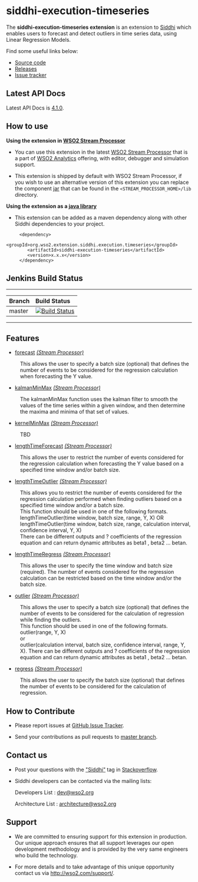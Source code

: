 siddhi-execution-timeseries
======================================

The **siddhi-execution-timeseries extension** is an extension to <a target="_blank" href="https://wso2.github.io/siddhi">Siddhi</a> 
which enables users to forecast and detect outliers in time series data, using Linear Regression Models.

Find some useful links below:

* <a target="_blank" href="https://github.com/wso2-extensions/siddhi-execution-timeseries">Source code</a>
* <a target="_blank" href="https://github.com/wso2-extensions/siddhi-execution-timeseries/releases">Releases</a>
* <a target="_blank" href="https://github.com/wso2-extensions/siddhi-execution-timeseries/issues">Issue tracker</a>

## Latest API Docs 

Latest API Docs is <a target="_blank" href="https://wso2-extensions.github.io/siddhi-execution-timeseries/api/4.1.0">4.1.0</a>.

## How to use 

**Using the extension in <a target="_blank" href="https://github.com/wso2/product-sp">WSO2 Stream Processor</a>**

* You can use this extension in the latest <a target="_blank" href="https://github.com/wso2/product-sp/releases">WSO2 Stream Processor</a> that is a part of <a target="_blank" href="http://wso2.com/analytics?utm_source=gitanalytics&utm_campaign=gitanalytics_Jul17">WSO2 Analytics</a> offering, with editor, debugger and simulation support. 

* This extension is shipped by default with WSO2 Stream Processor, if you wish to use an alternative version of this 
extension you can replace the component <a target="_blank" href="https://github
.com/wso2-extensions/siddhi-execution-timeseries/releases">jar</a> that can be found in the `<STREAM_PROCESSOR_HOME>/lib` directory.

**Using the extension as a <a target="_blank" href="https://wso2.github.io/siddhi/documentation/running-as-a-java-library">java library</a>**

* This extension can be added as a maven dependency along with other Siddhi dependencies to your project.

```
     <dependency>
        <groupId>org.wso2.extension.siddhi.execution.timeseries</groupId>
        <artifactId>siddhi-execution-timeseries</artifactId>
        <version>x.x.x</version>
     </dependency>
```

## Jenkins Build Status

---

|  Branch | Build Status |
| :------ |:------------ | 
| master  | [![Build Status](https://wso2.org/jenkins/job/siddhi/job/siddhi-execution-timeseries/badge/icon)](https://wso2.org/jenkins/job/siddhi/job/siddhi-execution-timeseries/) |

---

## Features

* <a target="_blank" href="https://wso2-extensions.github.io/siddhi-execution-timeseries/api/4.1.0/#forecast-stream-processor">forecast</a> *<a target="_blank" href="https://wso2.github.io/siddhi/documentation/siddhi-4.0/#stream-processor">(Stream Processor)</a>*<br><div style="padding-left: 1em;"><p>This allows the user to specify a batch size (optional) that defines the number of events to be considered for the regression calculation when forecasting the Y value.</p></div>
* <a target="_blank" href="https://wso2-extensions.github.io/siddhi-execution-timeseries/api/4.1.0/#kalmanminmax-stream-processor">kalmanMinMax</a> *<a target="_blank" href="https://wso2.github.io/siddhi/documentation/siddhi-4.0/#stream-processor">(Stream Processor)</a>*<br><div style="padding-left: 1em;"><p>The kalmanMinMax function uses the kalman filter to smooth the values of the time series within a given window, and then determine the maxima and minima of that set of values.</p></div>
* <a target="_blank" href="https://wso2-extensions.github.io/siddhi-execution-timeseries/api/4.1.0/#kernelminmax-stream-processor">kernelMinMax</a> *<a target="_blank" href="https://wso2.github.io/siddhi/documentation/siddhi-4.0/#stream-processor">(Stream Processor)</a>*<br><div style="padding-left: 1em;"><p>TBD</p></div>
* <a target="_blank" href="https://wso2-extensions.github.io/siddhi-execution-timeseries/api/4.1.0/#lengthtimeforecast-stream-processor">lengthTimeForecast</a> *<a target="_blank" href="https://wso2.github.io/siddhi/documentation/siddhi-4.0/#stream-processor">(Stream Processor)</a>*<br><div style="padding-left: 1em;"><p>This allows the user to restrict the number of events considered for the regression calculation when forecasting the Y value based on a specified time window and/or batch size.</p></div>
* <a target="_blank" href="https://wso2-extensions.github.io/siddhi-execution-timeseries/api/4.1.0/#lengthtimeoutlier-stream-processor">lengthTimeOutlier</a> *<a target="_blank" href="https://wso2.github.io/siddhi/documentation/siddhi-4.0/#stream-processor">(Stream Processor)</a>*<br><div style="padding-left: 1em;"><p>This allows you to restrict the number of events considered for the regression calculation performed when finding outliers based on a specified time window and/or a batch size.<br>This function should be used in one of the following formats.<br>lengthTimeOutlier(time window, batch size, range, Y, X) OR<br>lengthTimeOutlier(time window, batch size, range, calculation interval, confidence interval, Y, X)<br>There can be different outputs and ? coefficients of the regression equation and can return dynamic attributes as beta1 , beta2 ... betan.</p></div>
* <a target="_blank" href="https://wso2-extensions.github.io/siddhi-execution-timeseries/api/4.1.0/#lengthtimeregress-stream-processor">lengthTimeRegress</a> *<a target="_blank" href="https://wso2.github.io/siddhi/documentation/siddhi-4.0/#stream-processor">(Stream Processor)</a>*<br><div style="padding-left: 1em;"><p>This allows the user to specify the time window and batch size (required). The number of events considered for the regression calculation can be restricted based on the time window and/or the batch size.</p></div>
* <a target="_blank" href="https://wso2-extensions.github.io/siddhi-execution-timeseries/api/4.1.0/#outlier-stream-processor">outlier</a> *<a target="_blank" href="https://wso2.github.io/siddhi/documentation/siddhi-4.0/#stream-processor">(Stream Processor)</a>*<br><div style="padding-left: 1em;"><p>This allows the user to specify a batch size (optional) that defines the number of events to be considered for the calculation of regression while finding the outliers.<br>This function should be used in one of the following formats.<br>outlier(range, Y, X)<br>or<br>outlier(calculation interval, batch size, confidence interval, range, Y, X). There can be different outputs and ? coefficients of the regression equation and can return dynamic attributes as beta1 , beta2 ... betan.</p></div>
* <a target="_blank" href="https://wso2-extensions.github.io/siddhi-execution-timeseries/api/4.1.0/#regress-stream-processor">regress</a> *<a target="_blank" href="https://wso2.github.io/siddhi/documentation/siddhi-4.0/#stream-processor">(Stream Processor)</a>*<br><div style="padding-left: 1em;"><p>This allows the user to specify the batch size (optional) that defines the number of events to be considered for the calculation of regression.</p></div>

## How to Contribute
 
  * Please report issues at <a target="_blank" href="https://github.com/wso2-extensions/siddhi-execution-timeseries/issues">GitHub 
  Issue
   Tracker</a>.
  
  * Send your contributions as pull requests to <a target="_blank" href="https://github
  .com/wso2-extensions/siddhi-execution-timeseries/tree/master">master branch</a>. 
 
## Contact us 

 * Post your questions with the <a target="_blank" href="http://stackoverflow.com/search?q=siddhi">"Siddhi"</a> tag in <a target="_blank" href="http://stackoverflow.com/search?q=siddhi">Stackoverflow</a>. 
 
 * Siddhi developers can be contacted via the mailing lists:
 
    Developers List   : [dev@wso2.org](mailto:dev@wso2.org)
    
    Architecture List : [architecture@wso2.org](mailto:architecture@wso2.org)
 
## Support 

* We are committed to ensuring support for this extension in production. Our unique approach ensures that all support leverages our open development methodology and is provided by the very same engineers who build the technology. 

* For more details and to take advantage of this unique opportunity contact us via <a target="_blank" href="http://wso2.com/support?utm_source=gitanalytics&utm_campaign=gitanalytics_Jul17">http://wso2.com/support/</a>. 
